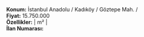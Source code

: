 ## 

**Konum:** İstanbul Anadolu / Kadıköy / Göztepe Mah. /  
**Fiyat:** 15.750.000  
**Özellikler:**  |  m² |   
**İlan Numarası:** 
